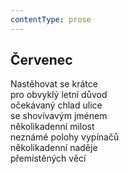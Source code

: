 ```yaml
---
contentType: prose
---
```


## Červenec

Nastěhovat se krátce  
pro obvyklý letní důvod  
očekávaný chlad ulice  
se shovívavým jménem  
několikadenní milost  
neznámé polohy vypínačů  
několikadenní naděje  
přemístěných věcí
